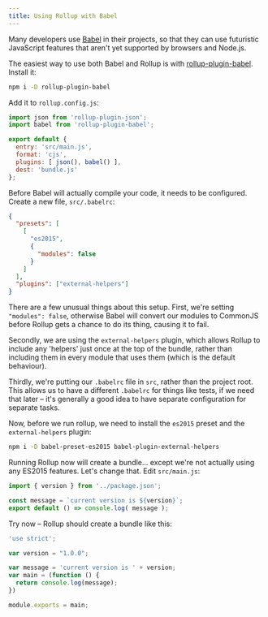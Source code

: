 ```yaml
---
title: Using Rollup with Babel
---
```


Many developers use [Babel](https://babeljs.io/) in their projects, so that they can use futuristic JavaScript features that aren't yet supported by browsers and Node.js.

The easiest way to use both Babel and Rollup is with [rollup-plugin-babel](https://github.com/rollup/rollup-plugin-babel). Install it:

```bash
npm i -D rollup-plugin-babel
```

Add it to `rollup.config.js`:

```js
import json from 'rollup-plugin-json';
import babel from 'rollup-plugin-babel';

export default {
  entry: 'src/main.js',
  format: 'cjs',
  plugins: [ json(), babel() ],
  dest: 'bundle.js'
};
```

Before Babel will actually compile your code, it needs to be configured. Create a new file, `src/.babelrc`:

```json
{
  "presets": [
    [
      "es2015",
      {
        "modules": false
      }
    ]
  ],
  "plugins": ["external-helpers"]
}
```

There are a few unusual things about this setup. First, we're setting `"modules": false`, otherwise Babel will convert our modules to CommonJS before Rollup gets a chance to do its thing, causing it to fail.

Secondly, we are using the `external-helpers` plugin, which allows Rollup to include any 'helpers' just once at the top of the bundle, rather than including them in every module that uses them (which is the default behaviour).

Thirdly, we're putting our `.babelrc` file in `src`, rather than the project root. This allows us to have a different `.babelrc` for things like tests, if we need that later – it's generally a good idea to have separate configuration for separate tasks.

Now, before we run rollup, we need to install the `es2015` preset and the `external-helpers` plugin:

```bash
npm i -D babel-preset-es2015 babel-plugin-external-helpers
```

Running Rollup now will create a bundle... except we're not actually using any ES2015 features. Let's change that. Edit `src/main.js`:

```js
import { version } from '../package.json';

const message = `current version is ${version}`;
export default () => console.log( message );
```

Try now – Rollup should create a bundle like this:

```js
'use strict';

var version = "1.0.0";

var message = 'current version is ' + version;
var main = (function () {
  return console.log(message);
})

module.exports = main;
```
